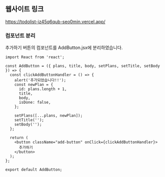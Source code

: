 ## 웹사이트 링크 
https://todolist-jz45q6qub-seo0min.vercel.app/

### 컴포넌트 분리 
추가하기 버튼의 컴포넌트를 AddButton.jsx에 분리하였습니다. 
```
import React from 'react';

const AddButton = ({ plans, title, body, setPlans, setTitle, setBody }) => {
  const clickAddButtonHandler = () => {
    alert('추가되었습니다!!');
    const newPlan = {
      id: plans.length + 1,
      title,
      body,
      isDone: false,
    };

    setPlans([...plans, newPlan]);
    setTitle('');
    setBody('');
  };

  return (
    <button className="add-button" onClick={clickAddButtonHandler}>
      추가하기
    </button>
  );
};

export default AddButton;
```
